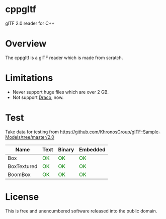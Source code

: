 # cppgltf
glTF 2.0 reader for C++

# Overview
The cppgltf is a glTF reader which is made from scratch.

# Limitations
* Never support huge files which are over 2 GB.
* Not support [Draco](https://google.github.io/draco/), now.

# Test
Take data for testing from https://github.com/KhronosGroup/glTF-Sample-Models/tree/master/2.0

| Name | Text | Binary | Embedded |
| --- | --- | --- | --- |
| Box | <font color=Green>OK</font> | <font color=Green>OK</font> | <font color=Green>OK</font> |
| BoxTextured | <font color=Green>OK</font> | <font color=Green>OK</font> | <font color=Green>OK</font> |
| BoomBox | <font color=Green>OK</font> | <font color=Green>OK</font> | <font color=Green>OK</font> |

# License
This is free and unencumbered software released into the public domain.
